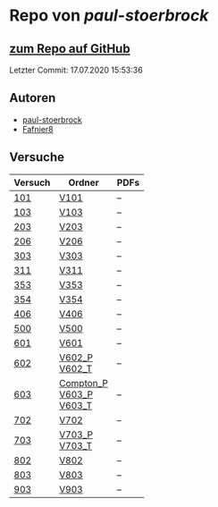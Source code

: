 # Repo von *paul-stoerbrock*

## [zum Repo auf GitHub](https://github.com/paul-stoerbrock/Praktikum)

Letzter Commit: 17.07.2020 15:53:36

## Autoren
- [paul-stoerbrock](https://github.com/paul-stoerbrock)
- [Fafnier8](https://github.com/Fafnier8)

## Versuche

|       Versuch       |                                                                                                                  Ordner                                                                                                                   |PDFs|
|---------------------|-------------------------------------------------------------------------------------------------------------------------------------------------------------------------------------------------------------------------------------------|----|
|[101](../versuch/101)|[V101](https://github.com/paul-stoerbrock/Praktikum/tree/master/V101)                                                                                                                                                                      |–   |
|[103](../versuch/103)|[V103](https://github.com/paul-stoerbrock/Praktikum/tree/master/V103)                                                                                                                                                                      |–   |
|[203](../versuch/203)|[V203](https://github.com/paul-stoerbrock/Praktikum/tree/master/V203)                                                                                                                                                                      |–   |
|[206](../versuch/206)|[V206](https://github.com/paul-stoerbrock/Praktikum/tree/master/V206)                                                                                                                                                                      |–   |
|[303](../versuch/303)|[V303](https://github.com/paul-stoerbrock/Praktikum/tree/master/V303)                                                                                                                                                                      |–   |
|[311](../versuch/311)|[V311](https://github.com/paul-stoerbrock/Praktikum/tree/master/V311)                                                                                                                                                                      |–   |
|[353](../versuch/353)|[V353](https://github.com/paul-stoerbrock/Praktikum/tree/master/V353)                                                                                                                                                                      |–   |
|[354](../versuch/354)|[V354](https://github.com/paul-stoerbrock/Praktikum/tree/master/V354)                                                                                                                                                                      |–   |
|[406](../versuch/406)|[V406](https://github.com/paul-stoerbrock/Praktikum/tree/master/V406)                                                                                                                                                                      |–   |
|[500](../versuch/500)|[V500](https://github.com/paul-stoerbrock/Praktikum/tree/master/V500)                                                                                                                                                                      |–   |
|[601](../versuch/601)|[V601](https://github.com/paul-stoerbrock/Praktikum/tree/master/V601)                                                                                                                                                                      |–   |
|[602](../versuch/602)|[V602_P](https://github.com/paul-stoerbrock/Praktikum/tree/master/V602_P)<br/>[V602_T](https://github.com/paul-stoerbrock/Praktikum/tree/master/V602_T)                                                                                    |–   |
|[603](../versuch/603)|[Compton_P](https://github.com/paul-stoerbrock/Praktikum/tree/master/Compton_P)<br/>[V603_P](https://github.com/paul-stoerbrock/Praktikum/tree/master/V603_P)<br/>[V603_T](https://github.com/paul-stoerbrock/Praktikum/tree/master/V603_T)|–   |
|[702](../versuch/702)|[V702](https://github.com/paul-stoerbrock/Praktikum/tree/master/V702)                                                                                                                                                                      |–   |
|[703](../versuch/703)|[V703_P](https://github.com/paul-stoerbrock/Praktikum/tree/master/V703_P)<br/>[V703_T](https://github.com/paul-stoerbrock/Praktikum/tree/master/V703_T)                                                                                    |–   |
|[802](../versuch/802)|[V802](https://github.com/paul-stoerbrock/Praktikum/tree/master/V802)                                                                                                                                                                      |–   |
|[803](../versuch/803)|[V803](https://github.com/paul-stoerbrock/Praktikum/tree/master/V803)                                                                                                                                                                      |–   |
|[903](../versuch/903)|[V903](https://github.com/paul-stoerbrock/Praktikum/tree/master/V903)                                                                                                                                                                      |–   |
